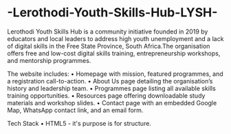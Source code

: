 # -Lerothodi-Youth-Skills-Hub-LYSH-

Lerothodi Youth Skills Hub is a community initiative founded in 2019 by educators
and local leaders to address high youth unemployment and a lack of digital skills in
the Free State Province, South Africa.The organisation offers free and low-cost digital skills training,
entrepreneurship workshops, and mentorship programmes.

The website includes:
•	Homepage with mission, featured programmes, and a registration call-to-action.
•	About Us page detailing the organisation’s history and leadership team.
•	Programmes page listing all available skills training opportunities.
•	Resources page offering downloadable study materials and workshop slides.
•	Contact page with an embedded Google Map, WhatsApp contact link, and an email form.

Tech Stack
• HTML5 - it's purpose is for structure. 
